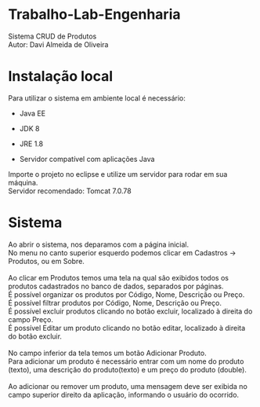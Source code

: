 # Trabalho-Lab-Engenharia


Sistema CRUD de Produtos<br>
Autor: Davi Almeida de Oliveira

# Instalação local
Para utilizar o sistema em ambiente local é necessário:

- Java EE

- JDK 8

- JRE 1.8

- Servidor compatível com aplicações Java

Importe o projeto no eclipse e utilize um servidor para rodar em sua máquina.<br>
Servidor recomendado: Tomcat 7.0.78

# Sistema

Ao abrir o sistema, nos deparamos com a página inicial.<br>
No menu no canto superior esquerdo podemos clicar em Cadastros -> Produtos, ou em Sobre.<br>
<br>
Ao clicar em Produtos temos uma tela na qual são exibidos todos os produtos cadastrados no banco de dados, separados por páginas.<br>
É possível organizar os produtos por Código, Nome, Descrição ou Preço.<br>
É possível filtrar produtos por Código, Nome, Descrição ou Preço.<br>
É possível excluir produtos clicando no botão excluir, localizado à direita do campo Preço.<br>
É possível Editar um produto clicando no botão editar, localizado à direita do botão excluir.<br>
<br>
No campo inferior da tela temos um botão Adicionar Produto.<br>
Para adicionar um produto é necessário entrar com um nome do produto (texto), uma descrição do produto(texto) e um preço do produto (double).<br>
<br>
Ao adicionar ou remover um produto, uma mensagem deve ser exibida no campo superior direito da aplicação, informando o usuário do ocorrido.
